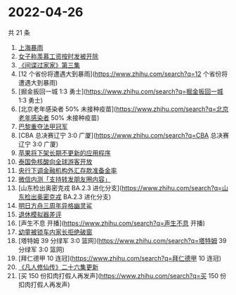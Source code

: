 # 2022-04-26

共 21 条

<!-- BEGIN ZHIHUSEARCH -->
<!-- 最后更新时间 Tue Apr 26 2022 06:13:11 GMT+0800 (China Standard Time) -->
1. [上海暴雨](https://www.zhihu.com/search?q=上海暴雨)
1. [女子称羡慕工资按时发被开除](https://www.zhihu.com/search?q=女子称羡慕工资按时发被开除)
1. [《间谍过家家》第三集](https://www.zhihu.com/search?q=《间谍过家家》第三集)
1. [12 个省份将遭遇大到暴雨](https://www.zhihu.com/search?q=12 个省份将遭遇大到暴雨)
1. [掘金扳回一城 1:3 勇士](https://www.zhihu.com/search?q=掘金扳回一城 1:3 勇士)
1. [北京老年感染者 50% 未接种疫苗](https://www.zhihu.com/search?q=北京老年感染者 50% 未接种疫苗)
1. [巴黎重夺法甲冠军](https://www.zhihu.com/search?q=巴黎重夺法甲冠军)
1. [CBA 总决赛辽宁 3:0 广厦](https://www.zhihu.com/search?q=CBA 总决赛辽宁 3:0 广厦)
1. [苹果将下架长期不更新的应用程序](https://www.zhihu.com/search?q=苹果将下架长期不更新的应用程序)
1. [泰国免核酸向全球游客开放](https://www.zhihu.com/search?q=泰国免核酸向全球游客开放)
1. [央行下调金融机构外汇存款准备金率](https://www.zhihu.com/search?q=央行下调金融机构外汇存款准备金率)
1. [微信内测「支持转发朋友圈内容」](https://www.zhihu.com/search?q=微信内测「支持转发朋友圈内容」)
1. [山东检出奥密克戎 BA.2.3 进化分支](https://www.zhihu.com/search?q=山东检出奥密克戎 BA.2.3 进化分支)
1. [明日方舟三周年异格幽灵鲨](https://www.zhihu.com/search?q=明日方舟三周年异格幽灵鲨)
1. [退休模拟器差评](https://www.zhihu.com/search?q=退休模拟器差评)
1. [声生不息 开播](https://www.zhihu.com/search?q=声生不息 开播)
1. [幼童被锁车内家长拒绝破窗](https://www.zhihu.com/search?q=幼童被锁车内家长拒绝破窗)
1. [塔特姆 39 分绿军 3:0 篮网](https://www.zhihu.com/search?q=塔特姆 39 分绿军 3:0 篮网)
1. [拜仁德甲 10 连冠](https://www.zhihu.com/search?q=拜仁德甲 10 连冠)
1. [《凡人修仙传》二十六集更新](https://www.zhihu.com/search?q=《凡人修仙传》二十六集更新)
1. [买 150 份扣肉打假人再发声](https://www.zhihu.com/search?q=买 150 份扣肉打假人再发声)
<!-- END ZHIHUSEARCH -->
